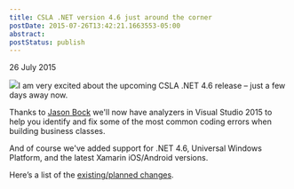```yaml
---
title: CSLA .NET version 4.6 just around the corner
postDate: 2015-07-26T13:42:21.1663553-05:00
abstract: 
postStatus: publish
---
```

26 July 2015

![](https://raw.githubusercontent.com/MarimerLLC/csla/master/Support/Logos/csla%20win8_full.png)I am very excited about the upcoming CSLA .NET 4.6 release – just a few days away now.

Thanks to [Jason Bock](https://www.linkedin.com/in/jasonrbock) we'll now have analyzers in Visual Studio 2015 to help you identify and fix some of the most common coding errors when building business classes.

And of course we've added support for .NET 4.6, Universal Windows Platform, and the latest Xamarin iOS/Android versions.

Here’s a list of the [existing/planned changes](https://github.com/MarimerLLC/csla/issues?utf8=%E2%9C%93&amp;q=is%3Aissue+milestone%3A4.6.100+).
